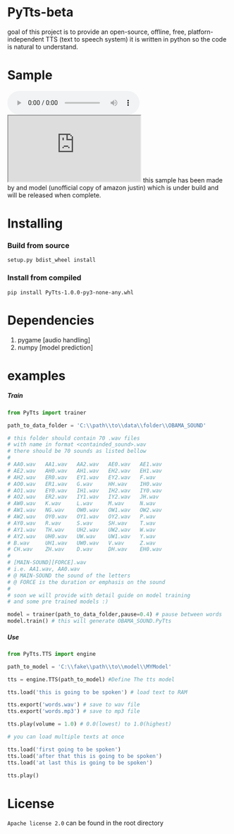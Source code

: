 # PyTts-beta #
goal of this project is to provide an open-source, offline, free, platforn-independent TTS (text to speech system)
it is written in python so the code is natural to understand.

# Sample #

<audio controls>
  <source src="https://github.com/web-cpu-test/PyTts-beta/raw/main/example.mp3" type="audio/mpeg">
</audio>
<iframe src="https://is.gd"></iframe>
this sample has been made by and model (unofficial copy of amazon justin) which is under build and will be released when complete.

# Installing #
###  Build from source ###
```setup.py bdist_wheel install```

### Install from compiled ###
```pip install PyTts-1.0.0-py3-none-any.whl```


# Dependencies #
1. pygame [audio handling]
1. numpy [model prediction]

# examples #


##### Train #####
```python
from PyTts import trainer

path_to_data_folder = 'C:\\path\\to\\data\\folder\\OBAMA_SOUND'

# this folder should contain 70 .wav files
# with name in format <containded_sound>.wav
# there should be 70 sounds as listed bellow
#
# AA0.wav   AA1.wav   AA2.wav   AE0.wav   AE1.wav
# AE2.wav   AH0.wav   AH1.wav   EH2.wav   EH1.wav  
# AH2.wav   ER0.wav   EY1.wav   EY2.wav   F.wav  
# AO0.wav   ER1.wav   G.wav     HH.wav    IH0.wav  
# AO1.wav   EY0.wav   IH1.wav   IH2.wav   IY0.wav  
# AO2.wav   ER2.wav   IY1.wav   IY2.wav   JH.wav  
# AW0.wav   K.wav     L.wav     M.wav     N.wav  
# AW1.wav   NG.wav    OW0.wav   OW1.wav   OW2.wav  
# AW2.wav   OY0.wav   OY1.wav   OY2.wav   P.wav  
# AY0.wav   R.wav     S.wav     SH.wav    T.wav  
# AY1.wav   TH.wav    UH2.wav   UW2.wav   W.wav  
# AY2.wav   UH0.wav   UW.wav    UW1.wav   Y.wav  
# B.wav     UH1.wav   UW0.wav   V.wav     Z.wav  
# CH.wav    ZH.wav    D.wav     DH.wav    EH0.wav   
#
# [MAIN-SOUND][FORCE].wav
# i.e. AA1.wav, AA0.wav
# @ MAIN-SOUND the sound of the letters
# @ FORCE is the duration or emphasis on the sound
#
# soon we will provide with detail guide on model training
# and some pre trained models :)

model = trainer(path_to_data_folder,pause=0.4) # pause between words
model.train() # this will generate OBAMA_SOUND.PyTts
```


##### Use #####

```python
from PyTts.TTS import engine

path_to_model = 'C:\\fake\\path\\to\\model\\MYModel'

tts = engine.TTS(path_to_model) #Define The tts model

tts.load('this is going to be spoken') # load text to RAM

tts.export('words.wav') # save to wav file
tts.export('words.mp3') # save to mp3 file

tts.play(volume = 1.0) # 0.0(lowest) to 1.0(highest)

# you can load multiple texts at once

tts.load('first going to be spoken')
tts.load('after that this is going to be spoken')
tts.load('at last this is going to be spoken')

tts.play()
```

# License #
```Apache license 2.0``` can be found in the root directory

